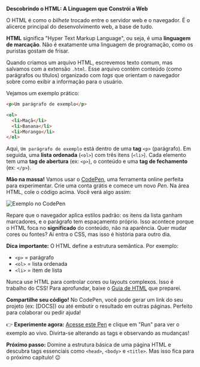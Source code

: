 

**Descobrindo o HTML: A Linguagem que Constrói a Web**

O HTML é como o *bilhete* trocado entre o servidor web e o navegador. É o alicerce principal do desenvolvimento web, a base de tudo.

**HTML** significa "Hyper Text Markup Language", ou seja, é uma **linguagem de marcação**. Não é exatamente uma linguagem de programação, como os puristas gostam de frisar.

Quando criamos um arquivo HTML, escrevemos texto comum, mas salvamos com a extensão `.html`. Esse arquivo contém conteúdo (como parágrafos ou títulos) organizado com *tags* que orientam o navegador sobre como exibir a informação para o usuário.

Vejamos um exemplo prático:

```html
<p>Um parágrafo de exemplo</p>

<ol>
  <li>Maçã</li>
  <li>Banana</li>
  <li>Morango</li>
</ol>
```

Aqui, `Um parágrafo de exemplo` está dentro de uma **tag** `<p>` (parágrafo). Em seguida, uma **lista ordenada** (`<ol>`) com três itens (`<li>`). Cada elemento tem uma **tag de abertura** (ex: `<p>`), o conteúdo e uma **tag de fechamento** (ex: `</p>`).

**Mão na massa!** Vamos usar o [CodePen](https://codepen.io/), uma ferramenta online perfeita para experimentar. Crie uma conta grátis e comece um novo *Pen*. Na área HTML, cole o código acima. Você verá algo assim:

![Exemplo no CodePen]([DOCS])

Repare que o navegador aplica estilos padrão: os itens da lista ganham marcadores, e o parágrafo tem espaçamento próprio. Isso acontece porque o HTML foca no **significado** do conteúdo, não na aparência. Quer mudar cores ou fontes? Aí entra o CSS, mas isso é história para outro dia.

**Dica importante:** O HTML define a estrutura semântica. Por exemplo:
- `<p>` = parágrafo
- `<ol>` = lista ordenada
- `<li>` = item de lista

Nunca use HTML para controlar cores ou layouts complexos. Isso é trabalho do CSS! Para aprofundar, baixe o [Guia de HTML]([DOCS]) que preparei.

**Compartilhe seu código!** No CodePen, você pode gerar um link do seu projeto (ex: [DOCS]) ou até embutir o resultado em outras páginas. Perfeito para colaborar ou pedir ajuda!

👉 **Experimente agora:** [Acesse este Pen]([DOCS]) e clique em "Run" para ver o exemplo ao vivo. Divirta-se alterando as tags e observando as mudanças!

**Próximo passo:** Domine a estrutura básica de uma página HTML e descubra tags essenciais como `<head>`, `<body>` e `<title>`. Mas isso fica para o próximo capítulo! 😉